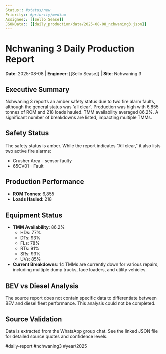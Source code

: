 ```yaml
---
Status:: #status/new
Priority:: #priority/medium
Assignee:: [[Sello Sease]]
JSONData:: [[daily_production/data/2025-08-08_nchwaning3.json]]
---
```


# Nchwaning 3 Daily Production Report
**Date**: 2025-08-08 | **Engineer**: [[Sello Sease]] | **Site**: Nchwaning 3

## Executive Summary
Nchwaning 3 reports an amber safety status due to two fire alarm faults, although the general status was 'all clear'. Production was high with 6,855 tonnes of ROM and 218 loads hauled. TMM availability averaged 86.2%. A significant number of breakdowns are listed, impacting multiple TMMs.

## Safety Status
The safety status is amber. While the report indicates "All clear," it also lists two active fire alarms:
- Crusher Area - sensor faulty
- 65CV01 - Fault

## Production Performance
- **ROM Tonnes**: 6,855
- **Loads Hauled**: 218

## Equipment Status
- **TMM Availability**: 86.2%
  - HDs: 77%
  - DTs: 93%
  - FLs: 78%
  - RTs: 91%
  - SRs: 93%
  - UVs: 85%
- **Current Breakdowns**: 14 TMMs are currently down for various repairs, including multiple dump trucks, face loaders, and utility vehicles.

## BEV vs Diesel Analysis
The source report does not contain specific data to differentiate between BEV and diesel fleet performance. This analysis could not be completed.

## Source Validation
Data is extracted from the WhatsApp group chat. See the linked JSON file for detailed source quotes and confidence levels.

#daily-report #nchwaning3 #year/2025

